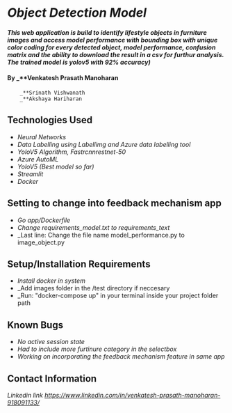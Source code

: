 # _Object Detection Model_

#### _This web application is build to identify lifestyle objects in furniture images and access model performance with bounding box with unique color coding for every detected object, model performance, confusion matrix and the ability to download the result in a csv for furthur analysis. The trained model is yolov5 with 92% accuracy)_

#### By _**Venkatesh Prasath Manoharan
        _**Srinath Vishwanath
        _**Akshaya Hariharan

## Technologies Used

* _Neural Networks_
* _Data Labelling using Labellimg and Azure data labelling tool_
* _YoloV5 Algorithm, Fastrcnnrestnet-50_
* _Azure AutoML_
* _YoloV5 (Best model so far)_
* _Streamlit_
* _Docker_



## Setting to change into feedback mechanism app 

* _Go app/Dockerfile_
* _Change requirements_model.txt to requirements_text_
* _Last line: Change the file name model_performance.py to image_object.py


## Setup/Installation Requirements

* _Install docker in system_
* _Add images folder in the /test directory if neccesary
* _Run: "docker-compose up" in your terminal inside your project folder path



## Known Bugs

* _No active session state_
* _Had to include more furtinure category in the selectbox_
* _Working on incorporating the feedback mechanism feature in same app_

## Contact Information

_Linkedin link https://www.linkedin.com/in/venkatesh-prasath-manoharan-918091133/_

